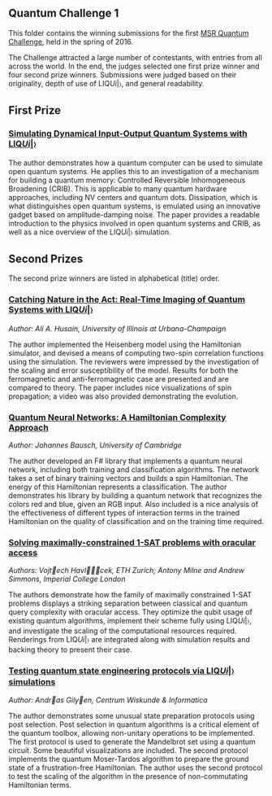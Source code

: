## Quantum Challenge 1

This folder contains the winning submissions for the first [MSR Quantum Challenge](http://research.microsoft.com/en-us/projects/liquid/challenge.aspx), held in the spring of 2016.

The Challenge attracted a large number of contestants, with entries from all across the world.
In the end, the judges selected one first prize winner and four second prize winners.
Submissions were judged based on their originality, depth of use of LIQ<i>Ui</i>|&#x232A;, and general readability.

## First Prize

### [Simulating Dynamical Input-Output Quantum Systems with LIQ<i>Ui</i>|&#x232A;](/QuantumChallenge/QC_1/Simulating_Dynamical_Input-Output_Quantum_Systems.pdf)

The author demonstrates how a quantum computer can be used to simulate open quantum systems. He applies this to an investigation of a mechanism for building a quantum memory: Controlled Reversible Inhomogeneous Broadening (CRIB). This is applicable to many quantum hardware approaches, including NV centers and quantum dots. Dissipation, which is what distinguishes open quantum systems, is emulated using an innovative gadget based on amplitude-damping noise. The paper provides a readable introduction to the physics involved in open quantum systems and CRIB, as well as a nice overview of the LIQ<i>Ui</i>|&#x232A; simulation.

## Second Prizes

The second prize winners are listed in alphabetical (title) order.

### [Catching Nature in the Act: Real-Time Imaging of Quantum Systems with LIQ<i>Ui</i>|&#x232A;](/QuantumChallenge/QC_1/Catching_Nature_In_The_Act.pdf)

_Author: Ali A. Husain, University of Illinois at Urbana-Champaign_

The author implemented the Heisenberg model using the Hamiltonian simulator, and devised a means of computing two-spin correlation functions using the simulation. The reviewers were impressed by the investigation of the scaling and error susceptibility of the model. Results for both the ferromagnetic and anti-ferromagnetic case are presented and are compared to theory. The paper includes nice visualizations of spin propagation; a video was also provided demonstrating the evolution.

### [Quantum Neural Networks: A Hamiltonian Complexity Approach](/QuantumChallenge/QC_1/Quantum_Neural_Networks.pdf)

_Author: Johannes Bausch, University of Cambridge_

The author developed an F# library that implements a quantum neural network, including both training and classification algorithms. The network takes a set of binary training vectors and builds a spin Hamiltonian. The energy of this Hamiltonian represents a classification. The author demonstrates his library by building a quantum network that recognizes the colors red and blue, given an RGB input. Also included is a nice analysis of the effectiveness of different types of interaction terms in the trained Hamiltonian on the quality of classification and on the training time required.

### [Solving maximally-constrained 1-SAT problems with oracular access](/QuantumChallenge/QC_1/Solving_Maximally-Constrained_1-SAT_Problems.pdf)

_Authors: Vojtech Havlcek, ETH Zurich; Antony Milne and Andrew Simmons, Imperial College London_

The authors demonstrate how the family of maximally constrained 1-SAT problems displays a striking separation between classical and quantum query complexity with oracular access. They optimize the qubit usage of existing quantum algorithms, implement their scheme fully using LIQ<i>Ui</i>|&#x232A;, and investigate the scaling of the computational resources required. Renderings from LIQ<i>Ui</i>|&#x232A; are integrated along with simulation results and backing theory to present their case.

### [Testing quantum state engineering protocols via LIQ<i>Ui</i>|&#x232A; simulations](/QuantumChallenge/QC_1/Testing_Quantum_State_Engineering_Protocols.pdf)

_Author: Andras Gilyen, Centrum Wiskunde & Informatica_

The author demonstrates some unusual state preparation protocols using post selection. Post selection in quantum algorithms is a critical element of the quantum toolbox, allowing non-unitary operations to be implemented. The first protocol is used to generate the Mandelbrot set using a quantum circuit. Some beautiful visualizations are included. The second protocol implements the quantum Moser-Tardos algorithm to prepare the ground state of a frustration-free Hamiltonian. The author uses the second protocol to test the scaling of the algorithm in the presence of non-commutating Hamiltonian terms.

